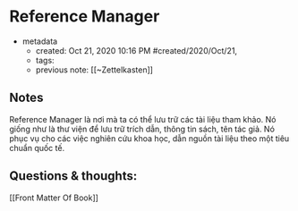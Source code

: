 # Reference Manager

- metadata
	- created: Oct 21, 2020 10:16 PM #created/2020/Oct/21,
	- tags:
	- previous note: [[~Zettelkasten]]

## Notes
Reference Manager là nơi mà ta có thể lưu trữ các tài liệu tham khảo. Nó giống như là thư viện để lưu trữ trích dẫn, thông tin sách, tên tác giả. Nó phục vụ cho các việc nghiên cứu khoa học, dẫn nguồn tài liệu theo một tiêu chuẩn quốc tế.

## Questions & thoughts:
[[Front Matter Of Book]]